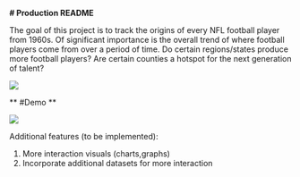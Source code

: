 **# Production README**

The goal of this project is to track the origins of every NFL football player from 1960s. Of significant importance is the overall trend of where football players come from over a period of time. Do certain regions/states produce more football players? Are certain counties a hotspot for the next generation of talent?

![](https://puu.sh/z66kp/e059b74a8b.png)



** #Demo **

![](http://g.recordit.co/wWC0w8fCJq.gif)







Additional features (to be implemented):
1) More interaction visuals (charts,graphs)
2) Incorporate additional datasets for more interaction


